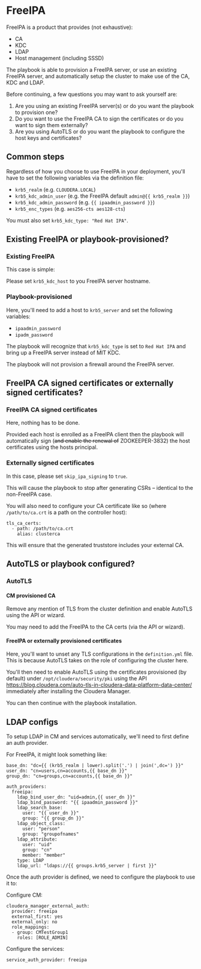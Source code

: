 # FreeIPA

FreeIPA is a product that provides (not exhaustive):

- CA
- KDC
- LDAP
- Host management (including SSSD)

The playbook is able to provision a FreeIPA server, or use an existing FreeIPA server, and automatically setup the cluster to make use of the CA, KDC and LDAP.

Before continuing, a few questions you may want to ask yourself are:

1. Are you using an existing FreeIPA server(s) or do you want the playbook to provision one?
2. Do you want to use the FreeIPA CA to sign the certificates or do you want to sign them externally?
3. Are you using AutoTLS or do you want the playbook to configure the host keys and certificates?

## Common steps

Regardless of how you choose to use FreeIPA in your deployment, you'll have to set the following variables via the definition file:

- `krb5_realm` (e.g. `CLOUDERA.LOCAL`)
- `krb5_kdc_admin_user` (e.g. the FreeIPA default `admin@{{ krb5_realm }}`)
- `krb5_kdc_admin_password` (e.g. `{{ ipaadmin_password }}`)
- `krb5_enc_types` (e.g. `aes256-cts aes128-cts`)

You must also set `krb5_kdc_type: "Red Hat IPA"`.

## Existing FreeIPA or playbook-provisioned?

### Existing FreeIPA

This case is simple:

Please set `krb5_kdc_host` to you FreeIPA server hostname.

### Playbook-provisioned

Here, you'll need to add a host to `krb5_server` and set the following variables:

- `ipaadmin_password`
- `ipadm_password`

The playbook will recognize that `krb5_kdc_type` is set to `Red Hat IPA` and bring up a FreeIPA server instead of MIT KDC.

The playbook will not provision a firewall around the FreeIPA server.

## FreeIPA CA signed certificates or externally signed certificates?

### FreeIPA CA signed certificates

Here, nothing has to be done.

Provided each host is enrolled as a FreeIPA client then the playbook will automatically sign (~~and enable the renewal of~~ ZOOKEEPER-3832) the host certificates using the hosts principal.

### Externally signed certificates

In this case, please set `skip_ipa_signing` to `true`.

This will cause the playbook to stop after generating CSRs – identical to the non-FreeIPA case.

You will also need to configure your CA certificate like so (where `/path/to/ca.crt` is a path on the controller host):
```
tls_ca_certs:
  - path: /path/to/ca.crt
    alias: clusterca
```

This will ensure that the generated truststore includes your external CA.

## AutoTLS or playbook configured?

### AutoTLS

#### CM provisioned CA

Remove any mention of TLS from the cluster definition and enable AutoTLS using the API or wizard.

You may need to add the FreeIPA to the CA certs (via the API or wizard).

#### FreeIPA or externally provisioned certificates

Here, you'll want to unset any TLS configurations in the `definition.yml` file. This is because AutoTLS takes on the role of configuring the cluster here.

You'll then need to enable AutoTLS using the certificates provisioned (by default) under `/opt/cloudera/security/pki` using the API https://blog.cloudera.com/auto-tls-in-cloudera-data-platform-data-center/ immediately after installing the Cloudera Manager.

You can then continue with the playbook installation.

## LDAP configs

To setup LDAP in CM and services automatically, we'll need to first define an auth provider.

For FreeIPA, it might look something like:

```
base_dn: "dc={{ (krb5_realm | lower).split('.') | join(',dc=') }}"
user_dn: "cn=users,cn=accounts,{{ base_dn }}"
group_dn: "cn=groups,cn=accounts,{{ base_dn }}"

auth_providers:
  freeipa:
    ldap_bind_user_dn: "uid=admin,{{ user_dn }}"
    ldap_bind_password: "{{ ipaadmin_password }}"
    ldap_search_base:
      user: "{{ user_dn }}"
      group: "{{ group_dn }}"
    ldap_object_class:
      user: "person"
      group: "groupofnames"
    ldap_attribute:
      user: "uid"
      group: "cn"
      member: "member"
    type: LDAP
    ldap_url: "ldaps://{{ groups.krb5_server | first }}"
```

Once the auth provider is defined, we need to configure the playbook to use it to:

Configure CM:

```
cloudera_manager_external_auth:
  provider: freeipa
  external_first: yes
  external_only: no
  role_mappings:
  - group: CMTestGroup1
    roles: [ROLE_ADMIN]
```

Configure the services:

```
service_auth_provider: freeipa
```
